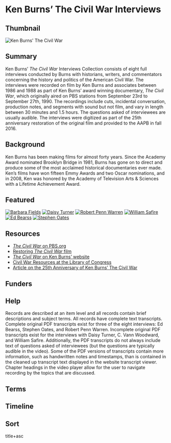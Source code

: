 # Ken Burns’ The Civil War Interviews

## Thumbnail

![Ken Burns' The Civil War](https://s3.amazonaws.com/americanarchive.org/special-collections/CivilWarKenBurns.jpg "Ken Burns' The Civil War")

## Summary

Ken Burns’ <em>The Civil War</em> Interviews Collection consists of eight full interviews conducted by Burns with historians, writers, and commentators concerning the history and politics of the American Civil War. The interviews were recorded on film by Ken Burns and associates between 1986 and 1988 as part of Ken Burns’ award winning documentary, <em>The Civil War</em>, which originally aired on PBS stations from September 23rd to September 27th, 1990. The recordings include cuts, incidental conversation, production notes, and segments with sound but not film, and vary in length between 30 minutes and 1.5 hours. The questions asked of interviewees are usually audible. The interviews were digitized as part of the 25th anniversary restoration of the original film and provided to the AAPB in fall 2016.

## Background

Ken Burns has been making films for almost forty years. Since the Academy Award nominated Brooklyn Bridge in 1981, Burns has gone on to direct and produce some of the most acclaimed historical documentaries ever made. Ken’s films have won fifteen Emmy Awards and two Oscar nominations, and in 2008, Ken was honored by the Academy of Television Arts & Sciences with a Lifetime Achievement Award.

## Featured

[![Barbara Fields](https://s3.amazonaws.com/americanarchive.org/special-collections/cpb-aacip_509-2r3nv99t98.jpg)](/catalog/cpb-aacip_509-2r3nv99t98)
[![Daisy Turner](https://s3.amazonaws.com/americanarchive.org/special-collections/cpb-aacip_509-6h4cn6zm21.jpg)](/catalog/cpb-aacip_509-6h4cn6zm21)
[![Robert Penn Warren](https://s3.amazonaws.com/americanarchive.org/special-collections/cpb-aacip_509-f18sb3xm7h.jpg)](/catalog/cpb-aacip_509-f18sb3xm7h)
[![William Safire](https://s3.amazonaws.com/americanarchive.org/special-collections/cpb-aacip_509-js9h41kc8n.jpg)](/catalog/cpb-aacip_509-js9h41kc8n)
[![Ed Bearss](https://s3.amazonaws.com/americanarchive.org/special-collections/cpb-aacip_509-pk06w9749m.jpg)](/catalog/cpb-aacip_509-pk06w9749m)
[![Stephen Oates](https://s3.amazonaws.com/americanarchive.org/special-collections/cpb-aacip_509-t727941r7b.jpg)](/catalog/cpb-aacip_509-t727941r7b)

## Resources

- [<em>The Civil War</em> on PBS.org](http://www.pbs.org/kenburns/civil-war/)
- [Restoring <em>The Civil War</em> film](http://www.pbs.org/kenburns/civil-war/restoring-film/)
- [<em>The Civil War</em> on Ken Burns’ website](http://www.wnyc.org/series/archives-and-preservation/)
- [Civil War Resources at the Library of Congress](https://www.loc.gov/rr/main/uscw_rec_links/civilwarlinks.html)
- [Article on the 25th Anniversary of Ken Burns’ The Civil War](https://www.neh.gov/humanities/2015/septemberoctober/feature/the-civil-war-ken-burns-reinvented-the-television-history-d)

## Funders

## Help

Records are described at an item level and all records contain brief descriptions and subject terms. All records have complete text transcripts. Complete original PDF transcripts exist for three of the eight interviews: Ed Bearss, Stephen Oates, and Robert Penn Warren. Incomplete original PDF transcripts exist for the interviews with Daisy Turner, C. Vann Woodward, and William Safire. Additionally, the PDF transcripts do not always include text of questions asked of interviewees (but the questions are typically audible in the video). Some of the PDF versions of transcripts contain more information, such as handwritten notes and timestamps, than is contained in the cleaned up transcript text displayed in the website transcript viewer. Chapter headings in the video player allow for the user to navigate recording by the topics that are discussed.

## Terms


## Timeline

## Sort

title+asc

